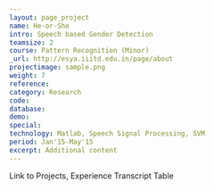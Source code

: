 ```yaml
---
layout: page_project
name: He-or-She
intro: Speech based Gender Detection
teamsize: 2
course: Pattern Recognition (Minor)
_url: http://esya.iiitd.edu.in/page/about
projectimage: sample.png
weight: 7
reference:
category: Research
code: 
database:
demo:
special:
technology: Matlab, Speech Signal Processing, SVM
period: Jan'15-May'15
excerpt: Additional content
---
```

Link to Projects, Experience
Transcript Table